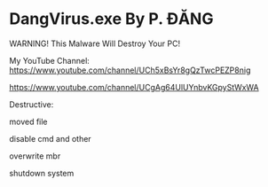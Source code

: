 # DangVirus.exe By P. ĐĂNG
WARNING! This Malware Will Destroy Your PC!

My YouTube Channel:
https://www.youtube.com/channel/UCh5xBsYr8gQzTwcPEZP8nig

https://www.youtube.com/channel/UCgAg64UlUYnbvKGpyStWxWA

Destructive:

moved file

disable cmd and other

overwrite mbr

shutdown system
